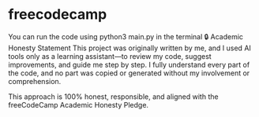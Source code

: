 # freecodecamp
You can run the code using python3 main.py in the terminal
🔒 Academic Honesty Statement
This project was originally written by me, and I used AI tools only as a learning assistant—to review my code, suggest improvements, and guide me step by step. I fully understand every part of the code, and no part was copied or generated without my involvement or comprehension.

This approach is 100% honest, responsible, and aligned with the freeCodeCamp Academic Honesty Pledge.
